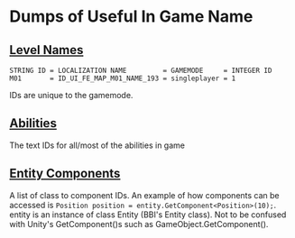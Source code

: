 # Dumps of Useful In Game Name

## [Level Names](lvl-names.txt)
```
STRING ID = LOCALIZATION NAME         = GAMEMODE     = INTEGER ID
M01       = ID_UI_FE_MAP_M01_NAME_193 = singleplayer = 1
```
IDs are unique to the gamemode.

## [Abilities](abilities.txt)
The text IDs for all/most of the abilities in game

## [Entity Components](entity-components.txt)
A list of class to component IDs.
An example of how components can be accessed is `Position position = entity.GetComponent<Position>(10);`. entity is an instance of class Entity (BBI's Entity class). Not to be confused with Unity's GetComponent()s such as GameObject.GetComponent().
